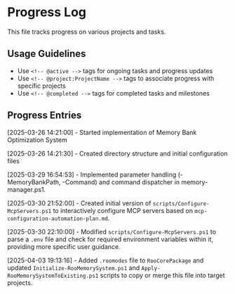 # Progress Log

This file tracks progress on various projects and tasks.

## Usage Guidelines

- Use `<!-- @active -->` tags for ongoing tasks and progress updates
- Use `<!-- @project:ProjectName -->` tags to associate progress with specific projects
- Use `<!-- @completed -->` tags for completed tasks and milestones

## Progress Entries

<!-- @active -->
[2025-03-26 14:21:00] - Started implementation of Memory Bank Optimization System
<!-- @end -->

<!-- @active -->
[2025-03-26 14:21:30] - Created directory structure and initial configuration files
<!-- @end -->


<!-- @active -->
[2025-03-29 16:54:53] - Implemented parameter handling (-MemoryBankPath, -Command) and command dispatcher in memory-manager.ps1.


<!-- @active -->
[2025-03-30 21:52:00] - Created initial version of `scripts/Configure-McpServers.ps1` to interactively configure MCP servers based on `mcp-configuration-automation-plan.md`.
<!-- @end -->


<!-- @active -->
[2025-03-30 22:10:00] - Modified `scripts/Configure-McpServers.ps1` to parse a `.env` file and check for required environment variables within it, providing more specific user guidance.
<!-- @end -->
<!-- @end -->


<!-- @active -->
[2025-04-03 19:13:16] - Added `.roomodes` file to `RooCorePackage` and updated `Initialize-RooMemorySystem.ps1` and `Apply-RooMemorySystemToExisting.ps1` scripts to copy or merge this file into target projects.
<!-- @end -->
